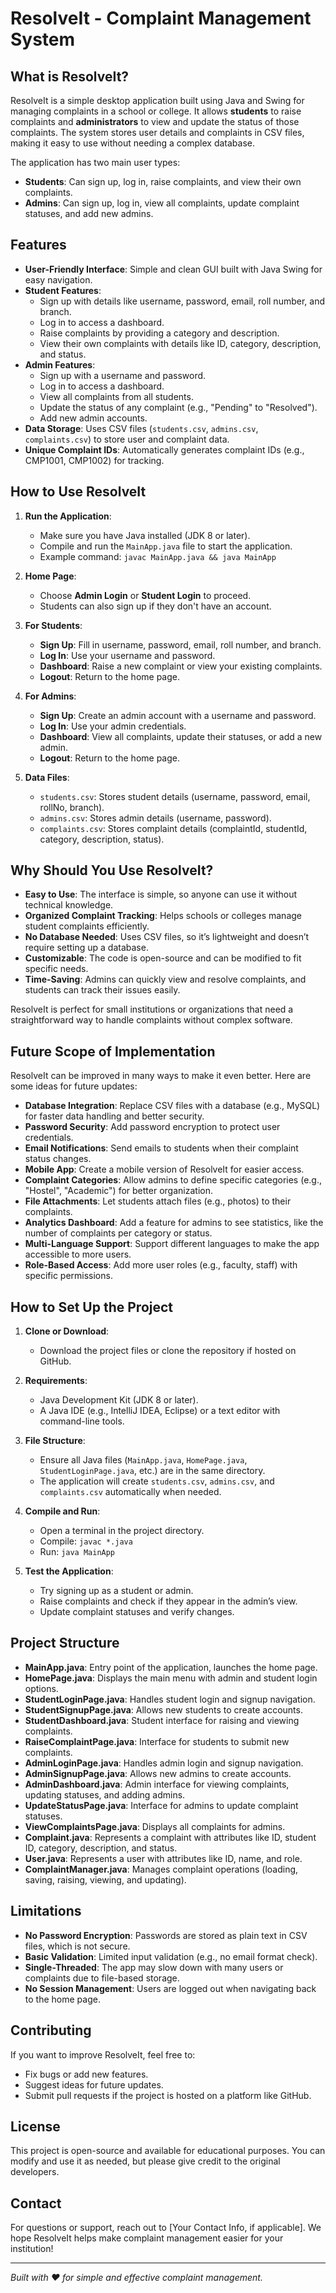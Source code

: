 # ResolveIt - Complaint Management System

## What is ResolveIt?

ResolveIt is a simple desktop application built using Java and Swing for managing complaints in a school or college. It allows **students** to raise complaints and **administrators** to view and update the status of those complaints. The system stores user details and complaints in CSV files, making it easy to use without needing a complex database.

The application has two main user types:
- **Students**: Can sign up, log in, raise complaints, and view their own complaints.
- **Admins**: Can sign up, log in, view all complaints, update complaint statuses, and add new admins.

## Features

- **User-Friendly Interface**: Simple and clean GUI built with Java Swing for easy navigation.
- **Student Features**:
  - Sign up with details like username, password, email, roll number, and branch.
  - Log in to access a dashboard.
  - Raise complaints by providing a category and description.
  - View their own complaints with details like ID, category, description, and status.
- **Admin Features**:
  - Sign up with a username and password.
  - Log in to access a dashboard.
  - View all complaints from all students.
  - Update the status of any complaint (e.g., "Pending" to "Resolved").
  - Add new admin accounts.
- **Data Storage**: Uses CSV files (`students.csv`, `admins.csv`, `complaints.csv`) to store user and complaint data.
- **Unique Complaint IDs**: Automatically generates complaint IDs (e.g., CMP1001, CMP1002) for tracking.

## How to Use ResolveIt

1. **Run the Application**:
   - Make sure you have Java installed (JDK 8 or later).
   - Compile and run the `MainApp.java` file to start the application.
   - Example command: `javac MainApp.java && java MainApp`

2. **Home Page**:
   - Choose **Admin Login** or **Student Login** to proceed.
   - Students can also sign up if they don't have an account.

3. **For Students**:
   - **Sign Up**: Fill in username, password, email, roll number, and branch.
   - **Log In**: Use your username and password.
   - **Dashboard**: Raise a new complaint or view your existing complaints.
   - **Logout**: Return to the home page.

4. **For Admins**:
   - **Sign Up**: Create an admin account with a username and password.
   - **Log In**: Use your admin credentials.
   - **Dashboard**: View all complaints, update their statuses, or add a new admin.
   - **Logout**: Return to the home page.

5. **Data Files**:
   - `students.csv`: Stores student details (username, password, email, rollNo, branch).
   - `admins.csv`: Stores admin details (username, password).
   - `complaints.csv`: Stores complaint details (complaintId, studentId, category, description, status).

## Why Should You Use ResolveIt?

- **Easy to Use**: The interface is simple, so anyone can use it without technical knowledge.
- **Organized Complaint Tracking**: Helps schools or colleges manage student complaints efficiently.
- **No Database Needed**: Uses CSV files, so it’s lightweight and doesn’t require setting up a database.
- **Customizable**: The code is open-source and can be modified to fit specific needs.
- **Time-Saving**: Admins can quickly view and resolve complaints, and students can track their issues easily.

ResolveIt is perfect for small institutions or organizations that need a straightforward way to handle complaints without complex software.

## Future Scope of Implementation

ResolveIt can be improved in many ways to make it even better. Here are some ideas for future updates:
- **Database Integration**: Replace CSV files with a database (e.g., MySQL) for faster data handling and better security.
- **Password Security**: Add password encryption to protect user credentials.
- **Email Notifications**: Send emails to students when their complaint status changes.
- **Mobile App**: Create a mobile version of ResolveIt for easier access.
- **Complaint Categories**: Allow admins to define specific categories (e.g., "Hostel", "Academic") for better organization.
- **File Attachments**: Let students attach files (e.g., photos) to their complaints.
- **Analytics Dashboard**: Add a feature for admins to see statistics, like the number of complaints per category or status.
- **Multi-Language Support**: Support different languages to make the app accessible to more users.
- **Role-Based Access**: Add more user roles (e.g., faculty, staff) with specific permissions.

## How to Set Up the Project

1. **Clone or Download**:
   - Download the project files or clone the repository if hosted on GitHub.

2. **Requirements**:
   - Java Development Kit (JDK 8 or later).
   - A Java IDE (e.g., IntelliJ IDEA, Eclipse) or a text editor with command-line tools.

3. **File Structure**:
   - Ensure all Java files (`MainApp.java`, `HomePage.java`, `StudentLoginPage.java`, etc.) are in the same directory.
   - The application will create `students.csv`, `admins.csv`, and `complaints.csv` automatically when needed.

4. **Compile and Run**:
   - Open a terminal in the project directory.
   - Compile: `javac *.java`
   - Run: `java MainApp`

5. **Test the Application**:
   - Try signing up as a student or admin.
   - Raise complaints and check if they appear in the admin’s view.
   - Update complaint statuses and verify changes.

## Project Structure

- **MainApp.java**: Entry point of the application, launches the home page.
- **HomePage.java**: Displays the main menu with admin and student login options.
- **StudentLoginPage.java**: Handles student login and signup navigation.
- **StudentSignupPage.java**: Allows new students to create accounts.
- **StudentDashboard.java**: Student interface for raising and viewing complaints.
- **RaiseComplaintPage.java**: Interface for students to submit new complaints.
- **AdminLoginPage.java**: Handles admin login and signup navigation.
- **AdminSignupPage.java**: Allows new admins to create accounts.
- **AdminDashboard.java**: Admin interface for viewing complaints, updating statuses, and adding admins.
- **UpdateStatusPage.java**: Interface for admins to update complaint statuses.
- **ViewComplaintsPage.java**: Displays all complaints for admins.
- **Complaint.java**: Represents a complaint with attributes like ID, student ID, category, description, and status.
- **User.java**: Represents a user with attributes like ID, name, and role.
- **ComplaintManager.java**: Manages complaint operations (loading, saving, raising, viewing, and updating).

## Limitations

- **No Password Encryption**: Passwords are stored as plain text in CSV files, which is not secure.
- **Basic Validation**: Limited input validation (e.g., no email format check).
- **Single-Threaded**: The app may slow down with many users or complaints due to file-based storage.
- **No Session Management**: Users are logged out when navigating back to the home page.

## Contributing

If you want to improve ResolveIt, feel free to:
- Fix bugs or add new features.
- Suggest ideas for future updates.
- Submit pull requests if the project is hosted on a platform like GitHub.

## License

This project is open-source and available for educational purposes. You can modify and use it as needed, but please give credit to the original developers.

## Contact

For questions or support, reach out to [Your Contact Info, if applicable]. We hope ResolveIt helps make complaint management easier for your institution!

---

*Built with ❤️ for simple and effective complaint management.*

